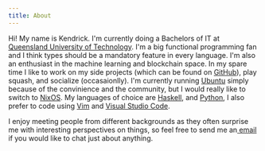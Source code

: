 ```yaml
---
title: About
---
```


<div class="content-body">

Hi! My name is Kendrick. I'm currently doing a Bachelors of IT at [Queensland University of Technology](www.qut.edu.au). I'm a big functional programming fan and I think types should be a mandatory feature in every language. I'm also an enthusiast in the machine learning and blockchain space. In my spare time I like to work on my side projects (which can be found on <a href="https://github.com/kendricktan">GitHub</a>), play squash, and socialize (occasaionlly). I'm currently running [Ubuntu](https://www.ubuntu.com/) simply because of the convinience and the community, but I would really like to switch to [NixOS](https://nixos.org/). My languages of choice are [Haskell](https://www.haskell.org/), and [Python](https://www.python.org/), I also prefer to code using [Vim](http://www.vim.org/) and [Visual Studio Code](https://code.visualstudio.com/).

I enjoy meeting people from different backgrounds as they often surprise me with interesting perspectives on things, so feel free to send me an<a href="mailto:c.charukiewicz@gmail.com"></i>&nbsp;email</a> if you would like to chat just about anything.
</div>
